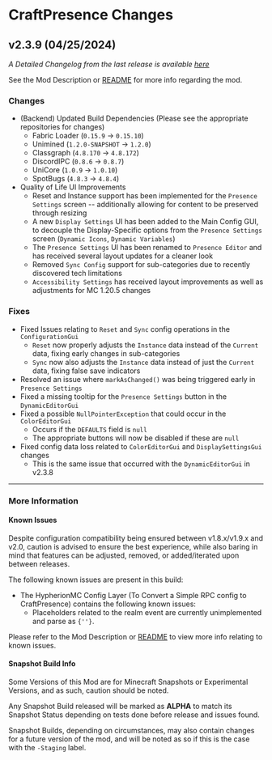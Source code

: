 # CraftPresence Changes

## v2.3.9 (04/25/2024)

_A Detailed Changelog from the last release is
available [here](https://gitlab.com/CDAGaming/CraftPresence/-/compare/release%2Fv2.3.8...release%2Fv2.3.9)_

See the Mod Description or [README](https://gitlab.com/CDAGaming/CraftPresence) for more info regarding the mod.

### Changes

* (Backend) Updated Build Dependencies (Please see the appropriate repositories for changes)
    * Fabric Loader (`0.15.9` -> `0.15.10`)
    * Unimined (`1.2.0-SNAPSHOT` -> `1.2.0`)
    * Classgraph (`4.8.170` -> `4.8.172`)
    * DiscordIPC (`0.8.6` -> `0.8.7`)
    * UniCore (`1.0.9` -> `1.0.10`)
    * SpotBugs (`4.8.3` -> `4.8.4`)
* Quality of Life UI Improvements
    * Reset and Instance support has been implemented for the `Presence Settings` screen -- additionally allowing for
      content to be preserved through resizing
    * A new `Display Settings` UI has been added to the Main Config GUI, to decouple the Display-Specific options from
      the `Presence Settings` screen (`Dynamic Icons`, `Dynamic Variables`)
    * The `Presence Settings` UI has been renamed to `Presence Editor` and has received several layout updates for a
      cleaner look
    * Removed `Sync Config` support for sub-categories due to recently discovered tech limitations
    * `Accessibility Settings` has received layout improvements as well as adjustments for MC 1.20.5 changes

### Fixes

* Fixed Issues relating to `Reset` and `Sync` config operations in the `ConfigurationGui`
    * `Reset` now properly adjusts the `Instance` data instead of the `Current` data, fixing early changes in
      sub-categories
    * `Sync` now also adjusts the `Instance` data instead of just the `Current` data, fixing false save indicators
* Resolved an issue where `markAsChanged()` was being triggered early in `Presence Settings`
* Fixed a missing tooltip for the `Presence Settings` button in the `DynamicEditorGui`
* Fixed a possible `NullPointerException` that could occur in the `ColorEditorGui`
    * Occurs if the `DEFAULTS` field is `null`
    * The appropriate buttons will now be disabled if these are `null`
* Fixed config data loss related to `ColorEditorGui` and `DisplaySettingsGui` changes
    * This is the same issue that occurred with the `DynamicEditorGui` in v2.3.8

___

### More Information

#### Known Issues

Despite configuration compatibility being ensured between v1.8.x/v1.9.x and v2.0,
caution is advised to ensure the best experience, while also baring in mind that features can be adjusted, removed, or
added/iterated upon between releases.

The following known issues are present in this build:

* The HypherionMC Config Layer (To Convert a Simple RPC config to CraftPresence) contains the following known issues:
    * Placeholders related to the realm event are currently unimplemented and parse as `{''}`.

Please refer to the Mod Description or [README](https://gitlab.com/CDAGaming/CraftPresence) to view more info relating
to known issues.

#### Snapshot Build Info

Some Versions of this Mod are for Minecraft Snapshots or Experimental Versions, and as such, caution should be noted.

Any Snapshot Build released will be marked as **ALPHA** to match its Snapshot Status depending on tests done before
release
and issues found.

Snapshot Builds, depending on circumstances, may also contain changes for a future version of the mod, and will be noted
as so if this is the case with the `-Staging` label.
